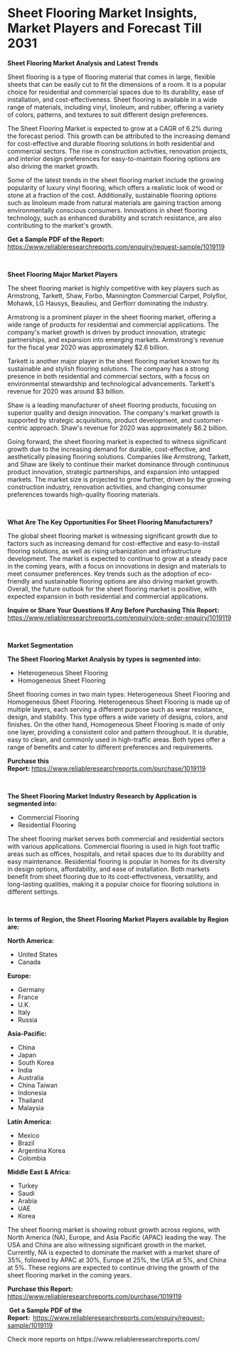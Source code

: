 <p><h1>Sheet Flooring Market Insights, Market Players and Forecast Till 2031</h1></p><p><strong>Sheet Flooring Market Analysis and Latest Trends</strong></p>
<p><p>Sheet flooring is a type of flooring material that comes in large, flexible sheets that can be easily cut to fit the dimensions of a room. It is a popular choice for residential and commercial spaces due to its durability, ease of installation, and cost-effectiveness. Sheet flooring is available in a wide range of materials, including vinyl, linoleum, and rubber, offering a variety of colors, patterns, and textures to suit different design preferences.</p><p>The Sheet Flooring Market is expected to grow at a CAGR of 6.2% during the forecast period. This growth can be attributed to the increasing demand for cost-effective and durable flooring solutions in both residential and commercial sectors. The rise in construction activities, renovation projects, and interior design preferences for easy-to-maintain flooring options are also driving the market growth.</p><p>Some of the latest trends in the sheet flooring market include the growing popularity of luxury vinyl flooring, which offers a realistic look of wood or stone at a fraction of the cost. Additionally, sustainable flooring options such as linoleum made from natural materials are gaining traction among environmentally conscious consumers. Innovations in sheet flooring technology, such as enhanced durability and scratch resistance, are also contributing to the market's growth.</p></p>
<p><strong>Get a Sample PDF of the Report:&nbsp;</strong> <a href="https://www.reliableresearchreports.com/enquiry/request-sample/1019119">https://www.reliableresearchreports.com/enquiry/request-sample/1019119</a></p>
<p>&nbsp;</p>
<p><strong>Sheet Flooring Major Market Players</strong></p>
<p><p>The sheet flooring market is highly competitive with key players such as Armstrong, Tarkett, Shaw, Forbo, Mannington Commercial Carpet, Polyflor, Mohawk, LG Hausys, Beaulieu, and Gerflorr dominating the industry. </p><p>Armstrong is a prominent player in the sheet flooring market, offering a wide range of products for residential and commercial applications. The company's market growth is driven by product innovation, strategic partnerships, and expansion into emerging markets. Armstrong's revenue for the fiscal year 2020 was approximately $2.6 billion.</p><p>Tarkett is another major player in the sheet flooring market known for its sustainable and stylish flooring solutions. The company has a strong presence in both residential and commercial sectors, with a focus on environmental stewardship and technological advancements. Tarkett's revenue for 2020 was around $3 billion.</p><p>Shaw is a leading manufacturer of sheet flooring products, focusing on superior quality and design innovation. The company's market growth is supported by strategic acquisitions, product development, and customer-centric approach. Shaw's revenue for 2020 was approximately $6.2 billion.</p><p>Going forward, the sheet flooring market is expected to witness significant growth due to the increasing demand for durable, cost-effective, and aesthetically pleasing flooring solutions. Companies like Armstrong, Tarkett, and Shaw are likely to continue their market dominance through continuous product innovation, strategic partnerships, and expansion into untapped markets. The market size is projected to grow further, driven by the growing construction industry, renovation activities, and changing consumer preferences towards high-quality flooring materials.</p></p>
<p>&nbsp;</p>
<p><strong>What Are The Key Opportunities For Sheet Flooring Manufacturers?</strong></p>
<p><p>The global sheet flooring market is witnessing significant growth due to factors such as increasing demand for cost-effective and easy-to-install flooring solutions, as well as rising urbanization and infrastructure development. The market is expected to continue to grow at a steady pace in the coming years, with a focus on innovations in design and materials to meet consumer preferences. Key trends such as the adoption of eco-friendly and sustainable flooring options are also driving market growth. Overall, the future outlook for the sheet flooring market is positive, with expected expansion in both residential and commercial applications.</p></p>
<p><strong>Inquire or Share Your Questions If Any Before Purchasing This Report:</strong> <a href="https://www.reliableresearchreports.com/enquiry/pre-order-enquiry/1019119">https://www.reliableresearchreports.com/enquiry/pre-order-enquiry/1019119</a></p>
<p>&nbsp;</p>
<p><strong>Market Segmentation</strong></p>
<p><strong>The Sheet Flooring Market Analysis by types is segmented into:</strong></p>
<p><ul><li>Heterogeneous Sheet Flooring</li><li>Homogeneous Sheet Flooring</li></ul></p>
<p><p>Sheet flooring comes in two main types: Heterogeneous Sheet Flooring and Homogeneous Sheet Flooring. Heterogeneous Sheet Flooring is made up of multiple layers, each serving a different purpose such as wear resistance, design, and stability. This type offers a wide variety of designs, colors, and finishes. On the other hand, Homogeneous Sheet Flooring is made of only one layer, providing a consistent color and pattern throughout. It is durable, easy to clean, and commonly used in high-traffic areas. Both types offer a range of benefits and cater to different preferences and requirements.</p></p>
<p><strong>Purchase this Report:&nbsp;</strong><a href="https://www.reliableresearchreports.com/purchase/1019119">https://www.reliableresearchreports.com/purchase/1019119</a></p>
<p>&nbsp;</p>
<p><strong>The Sheet Flooring Market Industry Research by Application is segmented into:</strong></p>
<p><ul><li>Commercial Flooring</li><li>Residential Flooring</li></ul></p>
<p><p>The sheet flooring market serves both commercial and residential sectors with various applications. Commercial flooring is used in high foot traffic areas such as offices, hospitals, and retail spaces due to its durability and easy maintenance. Residential flooring is popular in homes for its diversity in design options, affordability, and ease of installation. Both markets benefit from sheet flooring due to its cost-effectiveness, versatility, and long-lasting qualities, making it a popular choice for flooring solutions in different settings.</p></p>
<p>&nbsp;</p>
<p><strong>In terms of Region, the Sheet Flooring Market Players available by Region are:</strong></p>
<p>
    <p> <strong> North America: </strong>
        <ul>
            <li>United States</li>
            <li>Canada</li>
        </ul>
        </p> 
    <p> <strong> Europe: </strong>
        <ul>
            <li>Germany</li>
            <li>France</li>
            <li>U.K.</li>
            <li>Italy</li>
            <li>Russia</li>
        </ul>
        </p> 
    <p> <strong> Asia-Pacific: </strong>
        <ul>
            <li>China</li>
            <li>Japan</li>
            <li>South Korea</li>
            <li>India</li>
            <li>Australia</li>
            <li>China Taiwan</li>
            <li>Indonesia</li>
            <li>Thailand</li>
            <li>Malaysia</li>
        </ul>
        </p> 
    <p> <strong> Latin America: </strong>
        <ul>
            <li>Mexico</li>
            <li>Brazil</li>
            <li>Argentina Korea</li>
            <li>Colombia</li>
        </ul>
        </p> 
    <p> <strong> Middle East & Africa: </strong>
        <ul>
            <li>Turkey</li>
            <li>Saudi</li>
            <li>Arabia</li>
            <li>UAE</li>
            <li>Korea</li>
        </ul>
    </p>
    </p>
<p><p>The sheet flooring market is showing robust growth across regions, with North America (NA), Europe, and Asia Pacific (APAC) leading the way. The USA and China are also witnessing significant growth in the market. Currently, NA is expected to dominate the market with a market share of 35%, followed by APAC at 30%, Europe at 25%, the USA at 5%, and China at 5%. These regions are expected to continue driving the growth of the sheet flooring market in the coming years.</p></p>
<p><strong>Purchase this Report: </strong><a href="https://www.reliableresearchreports.com/purchase/1019119">https://www.reliableresearchreports.com/purchase/1019119</a></p>
<p>&nbsp;<strong>Get a Sample PDF of the Report:&nbsp;&nbsp;</strong><a href="https://www.reliableresearchreports.com/enquiry/request-sample/1019119">https://www.reliableresearchreports.com/enquiry/request-sample/1019119</a></p>
<p><strong></strong></p>
<p>Check more reports on https://www.reliableresearchreports.com/</p>